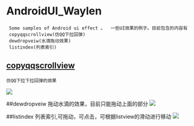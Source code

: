 # AndroidUI_Waylen
     Some samples of Android ui effect 。  一些UI效果的例子。目前包含的内容有 
     copyqqscrollview(仿QQ下拉回弹)
     dewdropveiw(水滴拖动效果)
     listindex(列表索引)

## [copyqqscrollview](https://github.com/Waylenwang/AndroidUI_Waylen/blob/master/copyqqscrollview/src/main/java/com/copyqqscrollview/project/view/SpringbackScrollView.java)
    仿QQ下拉下拉回弹的效果
![](https://raw.githubusercontent.com/Waylenwang/AndroidUI_Waylen/master/screenpic/cppyQQScrollView.gif)

##dewdropveiw
  拖动水滴的效果，目前只能拖动上面的部分
![](https://raw.githubusercontent.com/Waylenwang/AndroidUI_Waylen/master/screenpic/dewdropview.gif)

##listindex
  列表索引,可拖动，可点击，可根据listview的滑动进行移动
![](https://raw.githubusercontent.com/Waylenwang/AndroidUI_Waylen/master/screenpic/indexView.gif)
